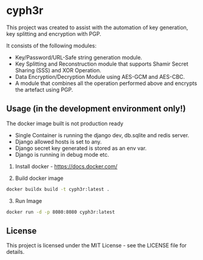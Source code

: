 # cyph3r

This project was created to assist with the automation of key generation, key splitting and encryption with PGP.

It consists of the following modules:

- Key/Password/URL-Safe string generation module.
- Key Splitting and Reconstruction module that supports Shamir Secret Sharing (SSS) and XOR Operation.
- Data Encryption/Decryption Module using AES-GCM and AES-CBC.
- A module that combines all the operation performed above and encrypts the artefact using PGP.

## Usage (in the development environment only!)
The docker image built is not production ready 
- Single Container is running the django dev, db.sqlite and redis server.
- Django allowed hosts is set to any.
- Django secret key generated is stored as an env var.
- Django is running in debug mode etc.

1. Install docker - https://docs.docker.com/

2. Build docker image

```bash
docker buildx build -t cyph3r:latest .
```

3. Run Image
```bash 
docker run -d -p 8080:8080 cyph3r:latest
```

## License
This project is licensed under the MIT License - see the LICENSE file for details.